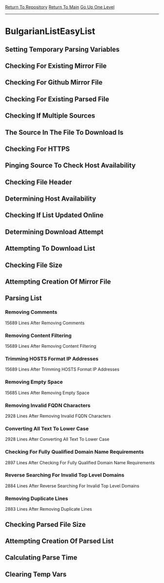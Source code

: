 [Return To Repository](https://github.com/deathbybandaid/piholeparser/)
[Return To Main](https://github.com/deathbybandaid/piholeparser/blob/master/RecentRunLogs/Mainlog.md)
[Go Up One Level](https://github.com/deathbybandaid/piholeparser/blob/master/RecentRunLogs/TopLevelScripts/30-Processing-External-Blacklists.md)
____________________________________
# BulgarianListEasyList
## Setting Temporary Parsing Variables
## Checking For Existing Mirror File
## Checking For Github Mirror File
## Checking For Existing Parsed File
## Checking If Multiple Sources
## The Source In The File To Download Is
## Checking For HTTPS
## Pinging Source To Check Host Availability
## Checking File Header
## Determining Host Availability
## Checking If List Updated Online
## Determining Download Attempt
## Attempting To Download List
## Checking File Size
## Attempting Creation Of Mirror File
## Parsing List
### Removing Comments
15689 Lines After Removing Comments
### Removing Content Filtering
15689 Lines After Removing Content Filtering
### Trimming HOSTS Format IP Addresses
15689 Lines After Trimming HOSTS Format IP Addresses
### Removing Empty Space
15685 Lines After Removing Empty Space
### Removing Invalid FQDN Characters
2928 Lines After Removing Invalid FQDN Characters
### Converting All Text To Lower Case
2928 Lines After Converting All Text To Lower Case
### Checking For Fully Qualified Domain Name Requirements
2897 Lines After Checking For Fully Qualified Domain Name Requirements
### Reverse Searching For Invalid Top Level Domains
2884 Lines After Reverse Searching For Invalid Top Level Domains
### Removing Duplicate Lines
2883 Lines After Removing Duplicate Lines
## Checking Parsed File Size
## Attempting Creation Of Parsed List
## Calculating Parse Time
## Clearing Temp Vars

